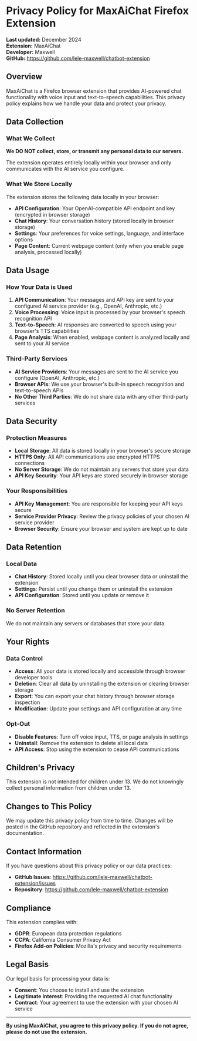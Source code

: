 # Privacy Policy for MaxAiChat Firefox Extension

**Last updated:** December 2024  
**Extension:** MaxAiChat  
**Developer:** Maxwell  
**GitHub:** https://github.com/lele-maxwell/chatbot-extension

## Overview

MaxAiChat is a Firefox browser extension that provides AI-powered chat functionality with voice input and text-to-speech capabilities. This privacy policy explains how we handle your data and protect your privacy.

## Data Collection

### What We Collect

**We DO NOT collect, store, or transmit any personal data to our servers.**

The extension operates entirely locally within your browser and only communicates with the AI service you configure.

### What We Store Locally

The extension stores the following data locally in your browser:

- **API Configuration**: Your OpenAI-compatible API endpoint and key (encrypted in browser storage)
- **Chat History**: Your conversation history (stored locally in browser storage)
- **Settings**: Your preferences for voice settings, language, and interface options
- **Page Content**: Current webpage content (only when you enable page analysis, processed locally)

## Data Usage

### How Your Data is Used

1. **API Communication**: Your messages and API key are sent to your configured AI service provider (e.g., OpenAI, Anthropic, etc.)
2. **Voice Processing**: Voice input is processed by your browser's speech recognition API
3. **Text-to-Speech**: AI responses are converted to speech using your browser's TTS capabilities
4. **Page Analysis**: When enabled, webpage content is analyzed locally and sent to your AI service

### Third-Party Services

- **AI Service Providers**: Your messages are sent to the AI service you configure (OpenAI, Anthropic, etc.)
- **Browser APIs**: We use your browser's built-in speech recognition and text-to-speech APIs
- **No Other Third Parties**: We do not share data with any other third-party services

## Data Security

### Protection Measures

- **Local Storage**: All data is stored locally in your browser's secure storage
- **HTTPS Only**: All API communications use encrypted HTTPS connections
- **No Server Storage**: We do not maintain any servers that store your data
- **API Key Security**: Your API keys are stored securely in browser storage

### Your Responsibilities

- **API Key Management**: You are responsible for keeping your API keys secure
- **Service Provider Privacy**: Review the privacy policies of your chosen AI service provider
- **Browser Security**: Ensure your browser and system are kept up to date

## Data Retention

### Local Data

- **Chat History**: Stored locally until you clear browser data or uninstall the extension
- **Settings**: Persist until you change them or uninstall the extension
- **API Configuration**: Stored until you update or remove it

### No Server Retention

We do not maintain any servers or databases that store your data.

## Your Rights

### Data Control

- **Access**: All your data is stored locally and accessible through browser developer tools
- **Deletion**: Clear all data by uninstalling the extension or clearing browser storage
- **Export**: You can export your chat history through browser storage inspection
- **Modification**: Update your settings and API configuration at any time

### Opt-Out

- **Disable Features**: Turn off voice input, TTS, or page analysis in settings
- **Uninstall**: Remove the extension to delete all local data
- **API Access**: Stop using the extension to cease API communications

## Children's Privacy

This extension is not intended for children under 13. We do not knowingly collect personal information from children under 13.

## Changes to This Policy

We may update this privacy policy from time to time. Changes will be posted in the GitHub repository and reflected in the extension's documentation.

## Contact Information

If you have questions about this privacy policy or our data practices:

- **GitHub Issues**: https://github.com/lele-maxwell/chatbot-extension/issues
- **Repository**: https://github.com/lele-maxwell/chatbot-extension

## Compliance

This extension complies with:
- **GDPR**: European data protection regulations
- **CCPA**: California Consumer Privacy Act
- **Firefox Add-on Policies**: Mozilla's privacy and security requirements

## Legal Basis

Our legal basis for processing your data is:
- **Consent**: You choose to install and use the extension
- **Legitimate Interest**: Providing the requested AI chat functionality
- **Contract**: Your agreement to use the extension with your chosen AI service

---

**By using MaxAiChat, you agree to this privacy policy. If you do not agree, please do not use the extension.** 